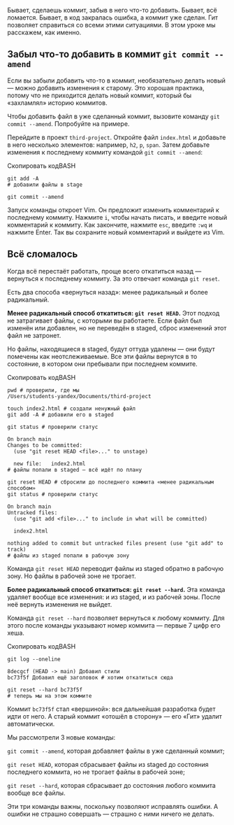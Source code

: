 Бывает, сделаешь коммит, забыв в него что-то добавить. Бывает, всё ломается. Бывает, в код закралась ошибка, а коммит уже сделан. Гит позволяет справиться со всеми этими ситуациями. В этом уроке мы расскажем, как именно.

## Забыл что-то добавить в коммит `git commit --amend`

Если вы забыли добавить что-то в коммит, необязательно делать новый — можно добавить изменения к старому. Это хорошая практика, потому что не приходится делать новый коммит, который бы «захламлял» историю коммитов.

Чтобы добавить файл в уже сделанный коммит, вызовите команду `git commit --amend`. Попробуйте на примере.

Перейдите в проект `third-project`. Откройте файл `index.html` и добавьте в него несколько элементов: например, `h2`, `p`, `span`. Затем добавьте изменения к последнему коммиту командой `git commit --amend`:

Скопировать кодBASH

```
git add -A
# добавили файлы в stage

git commit --amend 
```

Запуск команды откроет Vim. Он предложит изменить комментарий к последнему коммиту. Нажмите `i`, чтобы начать писать, и введите новый комментарий к коммиту. Как закончите, нажмите `esc`, введите `:wq` и нажмите Enter. Так вы сохраните новый комментарий и выйдете из Vim.

## Всё сломалось

Когда всё перестаёт работать, проще всего откатиться назад — вернуться к последнему коммиту. За это отвечает команда `git reset`.

Есть два способа «вернуться назад»: менее радикальный и более радикальный.

**Менее радикальный способ откатиться: `git reset HEAD`.** Этот подход не затрагивает файлы, с которыми вы работаете. Если файл был изменён или добавлен, но не переведён в staged, сброс изменений этот файл не затронет.

Но файлы, находящиеся в staged, будут оттуда удалены — они будут помечены как неотслеживаемые. Все эти файлы вернутся в то состояние, в котором они пребывали при последнем коммите.

Скопировать кодBASH

```
pwd # проверили, где мы
/Users/students-yandex/Documents/third-project

touch index2.html # создали ненужный файл
git add -A # добавили его в staged

git status # проверили статус

On branch main
Changes to be committed:
  (use "git reset HEAD <file>..." to unstage)

  new file:   index2.html
# файлы попали в staged — всё идёт по плану

git reset HEAD # сбросили до последнего коммита «менее радикальным способом»
git status # проверили статус

On branch main
Untracked files:
  (use "git add <file>..." to include in what will be committed)

  index2.html

nothing added to commit but untracked files present (use "git add" to track)
# файлы из staged попали в рабочую зону 
```

Команда `git reset HEAD` переводит файлы из staged обратно в рабочую зону. Но файлы в рабочей зоне не трогает.

**Более радикальный способ откатиться: `git reset --hard`.** Эта команда удаляет вообще все изменения: и из staged, и из рабочей зоны. После неё вернуть изменения не выйдет.

Команда `git reset --hard` позволяет вернуться к любому коммиту. Для этого после команды указывают номер коммита — первые 7 цифр его хеша.

Скопировать кодBASH

```
git log --oneline

8decgcf (HEAD -> main) Добавил стили
bc73f5f Добавил ещё заголовок # хотим откатиться сюда

git reset --hard bc73f5f
# теперь мы на этом коммите 
```

Коммит `bc73f5f` стал «вершиной»: вся дальнейшая разработка будет идти от него. А старый коммит «отошёл в сторону» — его «Гит» удалит автоматически.

Мы рассмотрели 3 новые команды:

`git commit --amend`, которая добавляет файлы в уже сделанный коммит;

`git reset HEAD`, которая сбрасывает файлы из staged до состояния последнего коммита, но не трогает файлы в рабочей зоне;

`git reset --hard`, которая сбрасывает до состояния любого коммита вообще все файлы.

Эти три команды важны, поскольку позволяют исправлять ошибки. А ошибки не страшно совершать — страшно с ними ничего не делать.